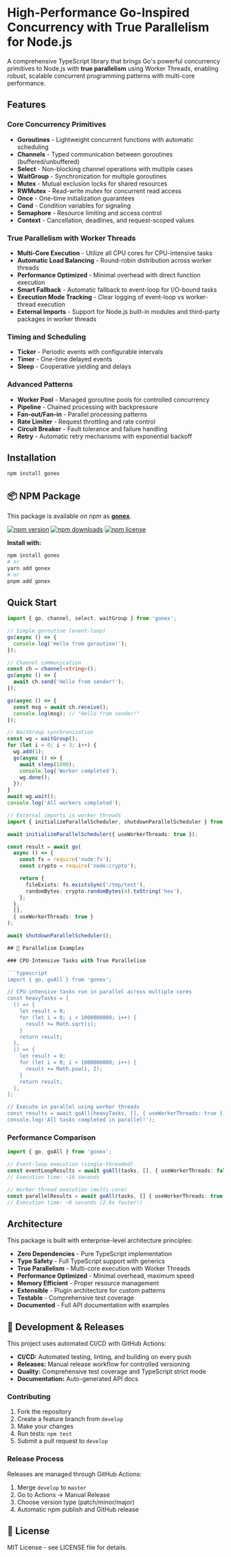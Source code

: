 # High-Performance Go-Inspired Concurrency with True Parallelism for Node.js

A comprehensive TypeScript library that brings Go's powerful concurrency primitives to Node.js with **true parallelism** using Worker Threads, enabling robust, scalable concurrent programming patterns with multi-core performance.

## Features

### Core Concurrency Primitives

- **Goroutines** - Lightweight concurrent functions with automatic scheduling
- **Channels** - Typed communication between goroutines (buffered/unbuffered)
- **Select** - Non-blocking channel operations with multiple cases
- **WaitGroup** - Synchronization for multiple goroutines
- **Mutex** - Mutual exclusion locks for shared resources
- **RWMutex** - Read-write mutex for concurrent read access
- **Once** - One-time initialization guarantees
- **Cond** - Condition variables for signaling
- **Semaphore** - Resource limiting and access control
- **Context** - Cancellation, deadlines, and request-scoped values

### True Parallelism with Worker Threads

- **Multi-Core Execution** - Utilize all CPU cores for CPU-intensive tasks
- **Automatic Load Balancing** - Round-robin distribution across worker threads
- **Performance Optimized** - Minimal overhead with direct function execution
- **Smart Fallback** - Automatic fallback to event-loop for I/O-bound tasks
- **Execution Mode Tracking** - Clear logging of event-loop vs worker-thread execution
- **External Imports** - Support for Node.js built-in modules and third-party packages in worker threads

### Timing and Scheduling

- **Ticker** - Periodic events with configurable intervals
- **Timer** - One-time delayed events
- **Sleep** - Cooperative yielding and delays

### Advanced Patterns

- **Worker Pool** - Managed goroutine pools for controlled concurrency
- **Pipeline** - Chained processing with backpressure
- **Fan-out/Fan-in** - Parallel processing patterns
- **Rate Limiter** - Request throttling and rate control
- **Circuit Breaker** - Fault tolerance and failure handling
- **Retry** - Automatic retry mechanisms with exponential backoff

## Installation

```bash
npm install gonex
```

## 📦 NPM Package

This package is available on npm as [**gonex**](https://www.npmjs.com/package/gonex).

[![npm version](https://img.shields.io/npm/v/gonex.svg)](https://www.npmjs.com/package/gonex)
[![npm downloads](https://img.shields.io/npm/dm/gonex.svg)](https://www.npmjs.com/package/gonex)
[![npm license](https://img.shields.io/npm/l/gonex.svg)](https://www.npmjs.com/package/gonex)

**Install with:**

```bash
npm install gonex
# or
yarn add gonex
# or
pnpm add gonex
```

## Quick Start

````typescript
import { go, channel, select, waitGroup } from 'gonex';

// Simple goroutine (event-loop)
go(async () => {
  console.log('Hello from goroutine!');
});

// Channel communication
const ch = channel<string>();
go(async () => {
  await ch.send('Hello from sender!');
});

go(async () => {
  const msg = await ch.receive();
  console.log(msg); // "Hello from sender!"
});

// WaitGroup synchronization
const wg = waitGroup();
for (let i = 0; i < 3; i++) {
  wg.add(1);
  go(async () => {
    await sleep(1000);
    console.log('Worker completed');
    wg.done();
  });
}
await wg.wait();
console.log('All workers completed');

// External imports in worker threads
import { initializeParallelScheduler, shutdownParallelScheduler } from 'gonex';

await initializeParallelScheduler({ useWorkerThreads: true });

const result = await go(
  async () => {
    const fs = require('node:fs');
    const crypto = require('node:crypto');

    return {
      fileExists: fs.existsSync('/tmp/test'),
      randomBytes: crypto.randomBytes(4).toString('hex'),
    };
  },
  [],
  { useWorkerThreads: true }
);

await shutdownParallelScheduler();

## 🚀 Parallelism Examples

### CPU-Intensive Tasks with True Parallelism

```typescript
import { go, goAll } from 'gonex';

// CPU-intensive tasks run in parallel across multiple cores
const heavyTasks = [
  () => {
    let result = 0;
    for (let i = 0; i < 1000000000; i++) {
      result += Math.sqrt(i);
    }
    return result;
  },
  () => {
    let result = 0;
    for (let i = 0; i < 1000000000; i++) {
      result += Math.pow(i, 2);
    }
    return result;
  },
];

// Execute in parallel using worker threads
const results = await goAll(heavyTasks, [], { useWorkerThreads: true });
console.log('All tasks completed in parallel!');
````

### Performance Comparison

```typescript
import { go, goAll } from 'gonex';

// Event-loop execution (single-threaded)
const eventLoopResults = await goAll(tasks, [], { useWorkerThreads: false });
// Execution time: ~16 seconds

// Worker thread execution (multi-core)
const parallelResults = await goAll(tasks, [] { useWorkerThreads: true });
// Execution time: ~6 seconds (2.6x faster!)
```

## Architecture

This package is built with enterprise-level architecture principles:

- **Zero Dependencies** - Pure TypeScript implementation
- **Type Safety** - Full TypeScript support with generics
- **True Parallelism** - Multi-core execution with Worker Threads
- **Performance Optimized** - Minimal overhead, maximum speed
- **Memory Efficient** - Proper resource management
- **Extensible** - Plugin architecture for custom patterns
- **Testable** - Comprehensive test coverage
- **Documented** - Full API documentation with examples

## 🚀 Development & Releases

This project uses automated CI/CD with GitHub Actions:

- **CI/CD:** Automated testing, linting, and building on every push
- **Releases:** Manual release workflow for controlled versioning
- **Quality:** Comprehensive test coverage and TypeScript strict mode
- **Documentation:** Auto-generated API docs

### Contributing

1. Fork the repository
2. Create a feature branch from `develop`
3. Make your changes
4. Run tests: `npm test`
5. Submit a pull request to `develop`

### Release Process

Releases are managed through GitHub Actions:

1. Merge `develop` to `master`
2. Go to Actions → Manual Release
3. Choose version type (patch/minor/major)
4. Automatic npm publish and GitHub release

## 📄 License

MIT License - see LICENSE file for details.
